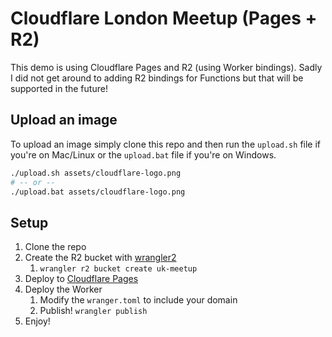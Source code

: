 # Cloudflare London Meetup (Pages + R2)

This demo is using Cloudflare Pages and R2 (using Worker bindings). Sadly I did not get around to adding R2 bindings for Functions but that will be supported in the future!

## Upload an image

To upload an image simply clone this repo and then run the `upload.sh` file if you're on Mac/Linux or the `upload.bat` file if you're on Windows.

```bash
./upload.sh assets/cloudflare-logo.png
# -- or --
./upload.bat assets/cloudflare-logo.png
```

## Setup
1. Clone the repo
2. Create the R2 bucket with [wrangler2](https://github.com/cloudflare/wrangler2)
   1. `wrangler r2 bucket create uk-meetup`
3. Deploy to [Cloudflare Pages](https://pages.dev)
4. Deploy the Worker
   1. Modify the `wranger.toml` to include your domain
   2. Publish! `wrangler publish`
5. Enjoy!